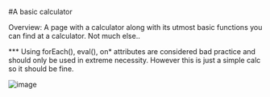 #A basic calculator
  
Overview:
A page with a calculator along with its utmost basic functions you can find at a calculator. Not much else..

*** Using forEach(), eval(), on* attributes are considered bad practice and should only be used in extreme necessity. However this is just a simple calc so it should be fine.

![image](https://user-images.githubusercontent.com/130273473/230778917-d84d0554-b81b-480b-af38-69465398472b.png)
